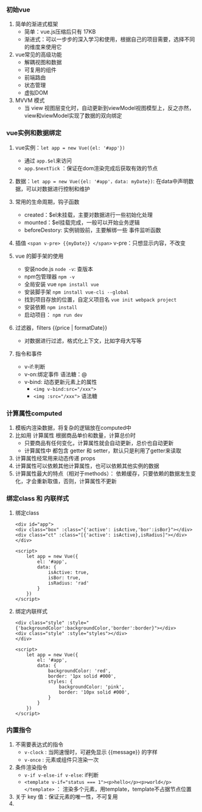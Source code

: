 ### 初始vue
1. 简单的渐进式框架
    - 简单：vue.js压缩后只有 17KB
    - 渐进式：可以一步步的深入学习和使用，根据自己的项目需要，选择不同的维度来使用它
2. vue常见的高级功能
    - 解耦视图和数据
    - 可复用的组件
    - 前端路由
    - 状态管理
    - 虚拟DOM
3. MVVM 模式
    - 当 view 视图层变化时，自动更新到viewModel视图模型上，反之亦然，view和viewModel实现了数据的双向绑定

### vue实例和数据绑定
1. vue实例：`let app = new Vue({el: '#app'})`
    - 通过 `app.$el`来访问
    - `app.$nextTick` ：保证在dom渲染完成后获取有效的节点
2. 数据：`let app = new Vue({el: '#app'，data: myDate})`: 在data中声明数据，可以对数据进行控制和维护

3. 常用的生命周期，钩子函数
    - created：$el未挂载，主要对数据进行一些初始化处理
    - mounted：$el挂载完成，一般可以开始业务逻辑
    - beforeDestory: 实例销毁前，主要解绑一些 事件监听函数

4. 插值 `<span v-pre> {{myDate}} </span>` v-pre：只想显示内容，不改变

5. vue 的脚手架的使用
    - 安装node.js `node -v`: 查版本
    - npm包管理器  `npm -v`
    - 全局安装 vue `npm install vue`
    - 安装脚手架 `npm install vue-cli --global`
    - 找到项目存放的位置，自定义项目名 `vue init webpack project`
    - 安装依赖  `npm install`
    - 启动项目： `npm run dev`
6. 过滤器，filters {{price | formatDate}}
    - 对数据进行过滤，格式化上下文，比如字母大写等
7. 指令和事件
    - v-if:判断
    - v-on:绑定事件 语法糖：@
    - v-bind: 动态更新元素上的属性
        - `<img v-bind:src="/xxx">`
        - `<img :src="/xxx">` 语法糖


### 计算属性computed
1. 模板内渲染数据，将复杂的逻辑放在computed中
2. 比如用 计算属性 根据商品单价和数量，计算总价时
    - 只要商品有任何变化，计算属性就会自动更新，总价也自动更新
    - 计算属性中 都包含 getter 和 setter，默认只是利用了getter来读取
3. 计算属性经常用来动态传递 props
4. 计算属性可以依赖其他计算属性，也可以依赖其他实例的数据
5. 计算属性最大的特点（相对于methods）： 依赖缓存，只要依赖的数据发生变化，才会重新取值，否则，计算属性不更新


### 绑定class 和 内联样式
1. 绑定class
    
    ```
    <div id="app">
    <div class="box" :class="{'active': isActive,'bor':isBor}"></div>     
    <div class="ct" :class="[{'active': isActive},isRadius]"></div>
    </div>

    <script>
        let app = new Vue({
            el: '#app',
            data: {
                isActive: true,
                isBor: true,
                isRadius: 'rad'
            }
        })
    </script>
    ```

2. 绑定内联样式
    
    ```
    <div class="style" :style="{'backgroundColor':backgroundColor,'border':border}"></div>
    <div class="style" :style="styles"></div>
    </div>

    <script>
        let app = new Vue({
            el: '#app',
            data: {
                backgroundColor: 'red',
                border: '1px solid #000',
                styles: {
                    backgroundColor: 'pink',
                    border: '10px solid #000',
                }
            }
        })
    </script>
    ```

### 内置指令
1. 不需要表达式的指令
    - `v-clock` : 当网速慢时，可避免显示 {{message}} 的字样
    - `v-once` : 元素或组件只渲染一次
2. 条件渲染指令
    - `v-if v-else-if v-else`: if判断
    - `<template v-if="status === 1"><p>hello</p><p>world</p></template>` ： 渲染多个元素，用template，template不占据节点位置
3. 关于 key 值：保证元素的唯一性，不可复用
4. 

